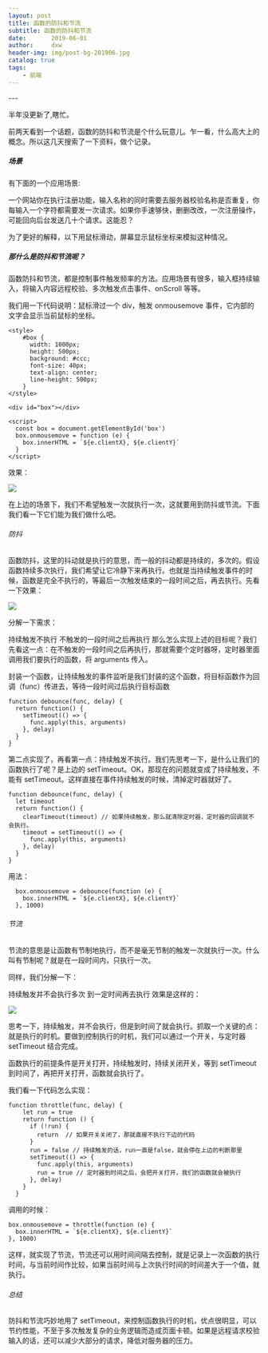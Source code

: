 ```yaml
---
layout: post
title: 函数的防抖和节流
subtitle: 函数的防抖和节流
date:       2019-06-01
author:     dxw
header-img: img/post-bg-201906.jpg
catalog: true
tags:
    - 前端
---
```



<p id = "build"></p>
---

半年没更新了,瞎忙。

前两天看到一个话题，函数的防抖和节流是个什么玩意儿。乍一看，什么高大上的概念。所以这几天搜索了一下资料，做个记录。

##### 场景

有下面的一个应用场景:

一个网站你在执行注册功能，输入名称的同时需要去服务器校验名称是否重复，你每输入一个字符都需要发一次请求。如果你手速够快，删删改改，一次注册操作，可能回向后台发送几十个请求。这能忍？

为了更好的解释，以下用鼠标滑动，屏幕显示鼠标坐标来模拟这种情况。

##### 那什么是防抖和节流呢？

函数防抖和节流，都是控制事件触发频率的方法。应用场景有很多，输入框持续输入，将输入内容远程校验、多次触发点击事件、onScroll 等等。

我们用一下代码说明：鼠标滑过一个 div，触发 onmousemove 事件，它内部的文字会显示当前鼠标的坐标。

```
<style>
    #box {
      width: 1000px;
      height: 500px;
      background: #ccc;
      font-size: 40px;
      text-align: center;
      line-height: 500px;
    }
</style>

<div id="box"></div>

<script>
  const box = document.getElementById('box')
  box.onmousemove = function (e) {
    box.innerHTML = `${e.clientX}, ${e.clientY}`
  }
</script>
```

效果：

![](https://pic2.zhimg.com/v2-60135fceacc89adfd0aca51e911536e1_b.gif)

在上边的场景下，我们不希望触发一次就执行一次，这就要用到防抖或节流。下面我们看一下它们能为我们做什么吧。

###### 防抖

函数防抖，这里的抖动就是执行的意思，而一般的抖动都是持续的，多次的。假设函数持续多次执行，我们希望让它冷静下来再执行。也就是当持续触发事件的时候，函数是完全不执行的，等最后一次触发结束的一段时间之后，再去执行。先看一下效果：

![](http://ww3.sinaimg.cn/large/006tNc79ly1g5z76246mqg30go087wlb.gif)

分解一下需求：

持续触发不执行
不触发的一段时间之后再执行
那么怎么实现上述的目标呢？我们先看这一点：在不触发的一段时间之后再执行，那就需要个定时器呀，定时器里面调用我们要执行的函数，将 arguments 传入。

封装一个函数，让持续触发的事件监听是我们封装的这个函数，将目标函数作为回调（func）传进去，等待一段时间过后执行目标函数

```
function debounce(func, delay) {
  return function() {
    setTimeout(() => {
      func.apply(this, arguments)
    }, delay)
  }
}
```

第二点实现了，再看第一点：持续触发不执行。我们先思考一下，是什么让我们的函数执行了呢？是上边的 setTimeout。OK，那现在的问题就变成了持续触发，不能有 setTimeout。这样直接在事件持续触发的时候，清掉定时器就好了。

```
function debounce(func, delay) {
  let timeout
  return function() {
    clearTimeout(timeout) // 如果持续触发，那么就清除定时器，定时器的回调就不会执行。
    timeout = setTimeout(() => {
      func.apply(this, arguments)
    }, delay)
  }
}
```

用法：

```
  box.onmousemove = debounce(function (e) {
    box.innerHTML = `${e.clientX}, ${e.clientY}`
  }, 1000)
```

###### 节流

节流的意思是让函数有节制地执行，而不是毫无节制的触发一次就执行一次。什么叫有节制呢？就是在一段时间内，只执行一次。

同样，我们分解一下：

持续触发并不会执行多次
到一定时间再去执行
效果是这样的：

![](http://ww3.sinaimg.cn/large/006tNc79ly1g5z77ipssbg30go084q6l.gif)

思考一下，持续触发，并不会执行，但是到时间了就会执行。抓取一个关键的点：就是执行的时机。要做到控制执行的时机，我们可以通过一个开关，与定时器 setTimeout 结合完成。

函数执行的前提条件是开关打开，持续触发时，持续关闭开关，等到 setTimeout 到时间了，再把开关打开，函数就会执行了。

我们看一下代码怎么实现：

```
function throttle(func, delay) {
    let run = true
    return function () {
      if (!run) {
        return  // 如果开关关闭了，那就直接不执行下边的代码
      }
      run = false // 持续触发的话，run一直是false，就会停在上边的判断那里
      setTimeout(() => {
        func.apply(this, arguments)
        run = true // 定时器到时间之后，会把开关打开，我们的函数就会被执行
      }, delay)
    }
  }
```

调用的时候：

```
box.onmousemove = throttle(function (e) {
  box.innerHTML = `${e.clientX}, ${e.clientY}`
}, 1000)
```

这样，就实现了节流，节流还可以用时间间隔去控制，就是记录上一次函数的执行时间，与当前时间作比较，如果当前时间与上次执行时间的时间差大于一个值，就执行。

###### 总结

防抖和节流巧妙地用了 setTimeout，来控制函数执行的时机，优点很明显，可以节约性能，不至于多次触发复杂的业务逻辑而造成页面卡顿。如果是远程请求校验输入的话，还可以减少大部分的请求，降低对服务器的压力。
